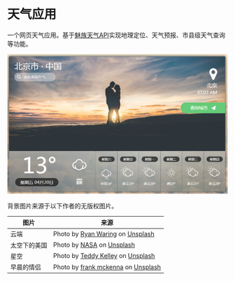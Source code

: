 # 天气应用

一个网页天气应用。基于[魅族天气API](https://github.com/jokermonn/-Api/blob/master/MXWeather.md)实现地理定位、天气预报、市县级天气查询等功能。

![](readme-data/01.PNG)

背景图片来源于以下作者的无版权图片。

| 图片     | 来源                                       |
| ------ | ---------------------------------------- |
| 云端     | Photo by [Ryan Waring](https://unsplash.com/photos/gQrYB3j9mJ0?utm_source=unsplash&utm_medium=referral&utm_content=creditCopyText) on [Unsplash](https://unsplash.com/?utm_source=unsplash&utm_medium=referral&utm_content=creditCopyText) |
| 太空下的美国 | Photo by [NASA](https://unsplash.com/photos/1lfI7wkGWZ4?utm_source=unsplash&utm_medium=referral&utm_content=creditCopyText) on [Unsplash](https://unsplash.com/?utm_source=unsplash&utm_medium=referral&utm_content=creditCopyText) |
| 星空     | Photo by [Teddy Kelley](https://unsplash.com/photos/weuWmzv7xnU?utm_source=unsplash&utm_medium=referral&utm_content=creditCopyText) on [Unsplash](https://unsplash.com/?utm_source=unsplash&utm_medium=referral&utm_content=creditCopyText) |
| 早晨的情侣  | Photo by [frank mckenna](https://unsplash.com/photos/cRLEVt6SZxI?utm_source=unsplash&utm_medium=referral&utm_content=creditCopyText) on [Unsplash](https://unsplash.com/?utm_source=unsplash&utm_medium=referral&utm_content=creditCopyText) |


